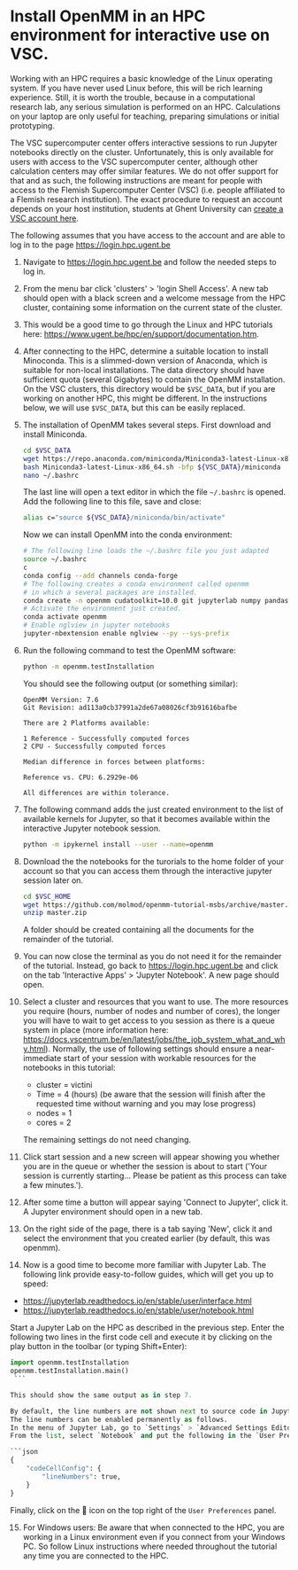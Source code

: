 # Install OpenMM in an HPC environment for interactive use on VSC.

Working with an HPC requires a basic knowledge of the Linux operating system. If you have never used Linux before, this will be rich learning experience. Still, it is worth the trouble, because in a computational  research lab, any serious simulation is performed on an HPC. Calculations on your laptop are only useful for teaching, preparing simulations or initial prototyping.

The VSC supercomputer center offers interactive sessions to run Jupyter notebooks directly on the cluster. Unfortunately, this is only available for users with access to the VSC supercomputer center, although other calculation centers may offer similar features. We do not offer support for that and as such, the following instructions are meant for people with access to the Flemish Supercomputer Center (VSC) (i.e. people affiliated to a Flemish research institution). The exact procedure to request an account depends on your host institution, students at Ghent University can [create a VSC account here](request_vsc_account_ugent.md).

The following assumes that you have access to the account and are able to log in to the page https://login.hpc.ugent.be

1. Navigate to https://login.hpc.ugent.be and follow the needed steps to log in.

2. From the menu bar click 'clusters' > 'login Shell Access'. A new tab should open with a black screen and a welcome message from the HPC cluster, containing some information on the current state of the cluster.

3. This would be a good time to go through the Linux and HPC tutorials here: https://www.ugent.be/hpc/en/support/documentation.htm.

4. After connecting to the HPC, determine a suitable location to install Minoconda. This is a slimmed-down version of Anaconda, which is suitable for non-local installations. The data directory should have sufficient quota (several Gigabytes) to contain the OpenMM installation. On the VSC clusters, this directory would be `$VSC_DATA`, but if you are working on another HPC, this might be different. In the instructions below, we will use `$VSC_DATA`, but this can be easily replaced.

5. The installation of OpenMM takes several steps. First download and install Miniconda.

   ```bash
   cd $VSC_DATA
   wget https://repo.anaconda.com/miniconda/Miniconda3-latest-Linux-x86_64.sh
   bash Miniconda3-latest-Linux-x86_64.sh -bfp ${VSC_DATA}/miniconda
   nano ~/.bashrc
   ```

   The last line will open a text editor in which the file `~/.bashrc` is opened. Add the following line to this file, save and close:

   ```bash
   alias c="source ${VSC_DATA}/miniconda/bin/activate"
   ```

   Now we can install OpenMM into the conda environment:

   ```bash
   # The following line loads the ~/.bashrc file you just adapted
   source ~/.bashrc
   c
   conda config --add channels conda-forge
   # The following creates a conda environment called openmm
   # in which a several packages are installed.
   conda create -n openmm cudatoolkit=10.0 git jupyterlab numpy pandas scipy matplotlib ipympl rdkit openbabel openmm mdtraj nglview pymbar pdbfixer parmed openff-toolkit          openmoltools openmmforcefields
   # Activate the environment just created.
   conda activate openmm
   # Enable nglview in jupyter notebooks
   jupyter-nbextension enable nglview --py --sys-prefix
   ```

6. Run the following command to test the OpenMM software:

   ```bash
   python -m openmm.testInstallation
   ```

   You should see the following output (or something similar):

   ```
   OpenMM Version: 7.6
   Git Revision: ad113a0cb37991a2de67a08026cf3b91616bafbe

   There are 2 Platforms available:

   1 Reference - Successfully computed forces
   2 CPU - Successfully computed forces

   Median difference in forces between platforms:

   Reference vs. CPU: 6.2929e-06

   All differences are within tolerance.
   ```

7. The following command adds the just created environment to the list of available kernels for Jupyter, so that it becomes available within the interactive Jupyter notebook session.

   ```bash
   python -m ipykernel install --user --name=openmm
   ```

8. Download the the notebooks for the turorials to the home folder of your account so that you can access them through the interactive jupyter session later on.

   ```bash
   cd $VSC_HOME
   wget https://github.com/molmod/openmm-tutorial-msbs/archive/master.zip
   unzip master.zip
   ```

   A folder should be created containing all the documents for the remainder of the tutorial.

9. You can now close the terminal as you do not need it for the remainder of the tutorial. Instead, go back to https://login.hpc.ugent.be and click on the tab 'Interactive Apps' > 'Jupyter Notebook'. A new page should open.

10. Select a cluster and resources that you want to use. The more resources you require (hours, number of nodes and number of cores), the longer you will have to wait to get access to you session as there is a queue system in place (more information here: https://docs.vscentrum.be/en/latest/jobs/the_job_system_what_and_why.html). Normally, the use of following settings should ensure a near-immediate start of your session with workable resources for the notebooks in this tutorial:

    - cluster = victini
    - Time = 4 (hours)    (be aware that the session will finish after the requested time without warning and you may lose progress)
    - nodes = 1
    - cores = 2

    The remaining settings do not need changing.

11. Click start session and a new screen will appear showing you whether you are in the queue or whether the session is about to start ('Your session is currently starting... Please be patient as this process can take a few minutes.').

12. After some time a button will appear saying 'Connect to Jupyter', click it. A Jupyter environment should open in a new tab.

13. On the right side of the page, there is a tab saying 'New', click it and select the environment that you created earlier (by default, this was openmm).

14. Now is a good time to become more familiar with Jupyter Lab. The following link provide easy-to-follow guides, which will get you up to speed:

   - https://jupyterlab.readthedocs.io/en/stable/user/interface.html
   - https://jupyterlab.readthedocs.io/en/stable/user/notebook.html

   Start a Jupyter Lab on the HPC as described in the previous step. Enter the following two lines in the first code cell and execute it by clicking on the play button in the      toolbar (or typing Shift+Enter):

   ```python
   import openmm.testInstallation
   openmm.testInstallation.main()
    ```

   This should show the same output as in step 7.

   By default, the line numbers are not shown next to source code in Jupyter Lab, while such numbering is actually very convenient.
   The line numbers can be enabled permanently as follows.
   In the menu of Jupyter Lab, go to `Settings` > `Advanced Settings Editor`.
   From the list, select `Notebook` and put the following in the `User Preferences` panel:

   ```json
   {
       "codeCellConfig": {
           "lineNumbers": true,
       }
   }
   ```

   Finally, click on the :floppy_disk: icon on the top right of the `User Preferences` panel.

15. For Windows users: Be aware that when connected to the HPC, you are working in a Linux environment even if you connect from your Windows PC. So follow Linux instructions where needed throughout the tutorial any time you are connected to the HPC.
